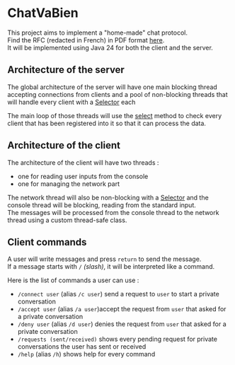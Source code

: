 # ChatVaBien

This project aims to implement a "home-made" chat protocol.\
Find the RFC (redacted in French) in PDF format [here](./RFC%20ChatVaBien.pdf).\
It will be implemented using Java 24 for both the client and the server.

## Architecture of the server
The global architecture of the server will have one main blocking thread accepting connections from clients and a pool of non-blocking threads that will handle every client with a [Selector](https://docs.oracle.com/en/java/javase/24/docs/api/java.base/java/nio/channels/Selector.html) each

The main loop of those threads will use the [select](https://docs.oracle.com/en/java/javase/24/docs/api/java.base/java/nio/channels/Selector.html#select(java.util.function.Consumer)) method to check every client that has been registered into it so that it can process the data.

## Architecture of the client
The architecture of the client will have two threads :
- one for reading user inputs from the console
- one for managing the network part

The network thread will also be non-blocking with a [Selector](https://docs.oracle.com/en/java/javase/24/docs/api/java.base/java/nio/channels/Selector.html) and the console thread will be blocking, reading from the standard input.\
The messages will be processed from the console thread to the network thread using a custom thread-safe class.

## Client commands
A user will write messages and press `return` to send the message.\
If a message starts with `/` *(slash)*, it will be interpreted like a command.

Here is the list of commands a user can use :
- `/connect user` (alias `/c user`) send a request to `user` to start a private conversation
- `/accept user` (alias `/a user`)accept the request from `user` that asked for a private conversation
- `/deny user` (alias `/d user`) denies the request from `user` that asked for a private conversation
- `/requests (sent/received)` shows every pending request for private conversations the user has sent or received
- `/help` (alias `/h`) shows help for every command

